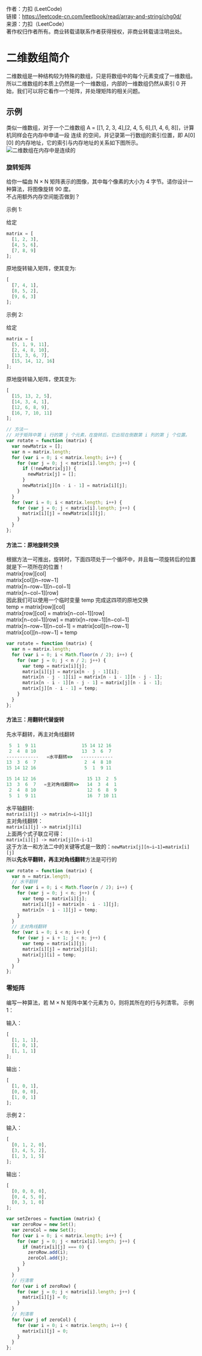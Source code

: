 作者：力扣 (LeetCode)  
链接：https://leetcode-cn.com/leetbook/read/array-and-string/chg0d/  
来源：力扣（LeetCode）  
著作权归作者所有。商业转载请联系作者获得授权，非商业转载请注明出处。

# 二维数组简介

二维数组是一种结构较为特殊的数组，只是将数组中的每个元素变成了一维数组。  
所以二维数组的本质上仍然是一个一维数组，内部的一维数组仍然从索引 0 开始，我们可以将它看作一个矩阵，并处理矩阵的相关问题。

## 示例

类似一维数组，对于一个二维数组 A = [[1, 2, 3, 4],[2, 4, 5, 6],[1, 4, 6, 8]]，计算机同样会在内存中申请一段 连续 的空间，并记录第一行数组的索引位置，即 A[0][0] 的内存地址，它的索引与内存地址的关系如下图所示。  
![二维数组在内存中是连续的](https://pic.leetcode-cn.com/1600741130-xzcLML-WechatIMG2.png '二维数组在内存中是连续的')

### 旋转矩阵

给你一幅由 N × N 矩阵表示的图像，其中每个像素的大小为 4 字节。请你设计一种算法，将图像旋转 90 度。  
不占用额外内存空间能否做到？

示例 1:

给定

```js
matrix = [
  [1, 2, 3],
  [4, 5, 6],
  [7, 8, 9]
];
```

原地旋转输入矩阵，使其变为:

```js
[
  [7, 4, 1],
  [8, 5, 2],
  [9, 6, 3]
];
```

示例 2:

给定

```js
matrix = [
  [5, 1, 9, 11],
  [2, 4, 8, 10],
  [13, 3, 6, 7],
  [15, 14, 12, 16]
];
```

原地旋转输入矩阵，使其变为:

```js
[
  [15, 13, 2, 5],
  [14, 3, 4, 1],
  [12, 6, 8, 9],
  [16, 7, 10, 11]
];
```

```js
// 方法一
// 对于矩阵中第 i 行的第 j 个元素，在旋转后，它出现在倒数第 i 列的第 j 个位置。
var rotate = function (matrix) {
  var newMatrix = [];
  var n = matrix.length;
  for (var i = 0; i < matrix.length; i++) {
    for (var j = 0; j < matrix[i].length; j++) {
      if (!newMatrix[j]) {
        newMatrix[j] = [];
      }
      newMatrix[j][n - i - 1] = matrix[i][j];
    }
  }
  for (var i = 0; i < matrix.length; i++) {
    for (var j = 0; j < matrix[i].length; j++) {
      matrix[i][j] = newMatrix[i][j];
    }
  }
};
```

#### 方法二：原地旋转交换

根据方法一可推出，旋转时，下面四项处于一个循环中，并且每一项旋转后的位置就是下一项所在的位置！  
matrix[row][col]  
matrix[col][n−row−1]  
matrix[n−row−1][n−col−1]  
matrix[n−col−1][row]  
因此我们可以使用一个临时变量 temp 完成这四项的原地交换  
temp = matrix[row][col]  
matrix[row][col] = matrix[n−col−1][row]  
matrix[n−col−1][row] = matrix[n−row−1][n−col−1]  
matrix[n−row−1][n−col−1] = matrix[col][n−row−1]  
matrix[col][n−row−1] = temp

```js
var rotate = function (matrix) {
  var n = matrix.length;
  for (var i = 0; i < Math.floor(n / 2); i++) {
    for (var j = 0; j < n / 2; j++) {
      var temp = matrix[i][j];
      matrix[i][j] = matrix[n - j - 1][i];
      matrix[n - j - 1][i] = matrix[n - i - 1][n - j - 1];
      matrix[n - i - 1][n - j - 1] = matrix[j][n - i - 1];
      matrix[j][n - i - 1] = temp;
    }
  }
};
```

#### 方法三：用翻转代替旋转

先水平翻转，再主对角线翻转

```js
 5  1  9 11                 15 14 12 16
 2  4  8 10                 13  3  6  7
------------   =水平翻转=>   ------------
13  3  6  7                  2  4  8 10
15 14 12 16                  5  1  9 11

15 14 12 16                   15 13  2  5
13  3  6  7   =主对角线翻转=>   14  3  4  1
 2  4  8 10                   12  6  8  9
 5  1  9 11                   16  7 10 11
```

水平轴翻转:  
`matrix[i][j] -> matrix[n−i−1][j]`  
主对角线翻转：  
`matrix[i][j] -> matrix[j][i]`  
上面两个式子联立可得：  
`matrix[i][j] -> matrix[j][n-i-1]`  
这于方法一和方法二中的关键等式是一致的：`newMatrix[j][n−i−1]=matrix[i][j]`  
所以**先水平翻转，再主对角线翻转**方法是可行的

```js
var rotate = function (matrix) {
  var n = matrix.length;
  // 水平翻转
  for (var i = 0; i < Math.floor(n / 2); i++) {
    for (var j = 0; j < n; j++) {
      var temp = matrix[i][j];
      matrix[i][j] = matrix[n - i - 1][j];
      matrix[n - i - 1][j] = temp;
    }
  }
  // 主对角线翻转
  for (var i = 0; i < n; i++) {
    for (var j = i + 1; j < n; j++) {
      var temp = matrix[i][j];
      matrix[i][j] = matrix[j][i];
      matrix[j][i] = temp;
    }
  }
};
```

### 零矩阵

编写一种算法，若 M × N 矩阵中某个元素为 0，则将其所在的行与列清零。
示例 1：

输入：

```js
[
  [1, 1, 1],
  [1, 0, 1],
  [1, 1, 1]
];
```

输出：

```js
[
  [1, 0, 1],
  [0, 0, 0],
  [1, 0, 1]
];
```

示例 2：

输入：

```js
[
  [0, 1, 2, 0],
  [3, 4, 5, 2],
  [1, 3, 1, 5]
];
```

输出：

```js
[
  [0, 0, 0, 0],
  [0, 4, 5, 0],
  [0, 3, 1, 0]
];
```

```js
var setZeroes = function (matrix) {
  var zeroRow = new Set();
  var zeroCol = new Set();
  for (var i = 0; i < matrix.length; i++) {
    for (var j = 0; j < matrix[i].length; j++) {
      if (matrix[i][j] === 0) {
        zeroRow.add(i);
        zeroCol.add(j);
      }
    }
  }
  // 行清零
  for (var i of zeroRow) {
    for (var j = 0; j < matrix[i].length; j++) {
      matrix[i][j] = 0;
    }
  }
  // 列清零
  for (var j of zeroCol) {
    for (var i = 0; i < matrix.length; i++) {
      matrix[i][j] = 0;
    }
  }
};
```
